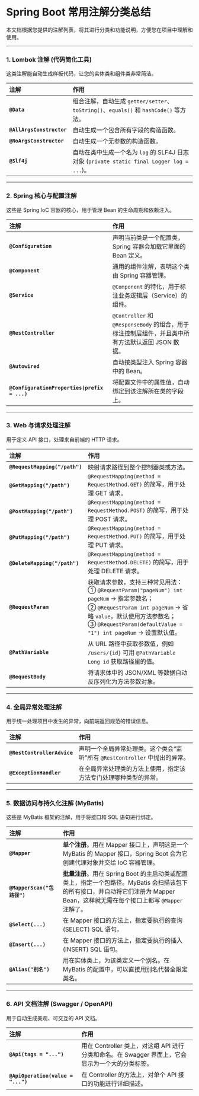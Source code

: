# Spring Boot 常用注解分类总结

本文档根据您提供的注解列表，将其进行分类和功能说明，方便您在项目中理解和使用。

---

### 1. Lombok 注解 (代码简化工具)
这类注解能自动生成样板代码，让您的实体类和组件类非常简洁。

| 注解 | 作用 |
| :--- | :--- |
| **`@Data`** | 组合注解，自动生成 `getter/setter`、`toString()`、`equals()` 和 `hashCode()` 等方法。 |
| **`@AllArgsConstructor`** | 自动生成一个包含所有字段的构造函数。 |
| **`@NoArgsConstructor`** | 自动生成一个无参数的构造函数。 |
| **`@Slf4j`** | 自动在类中生成一个名为 `log` 的 SLF4J 日志对象 (`private static final Logger log = ...`)。 |

---

### 2. Spring 核心与配置注解
这些是 Spring IoC 容器的核心，用于管理 Bean 的生命周期和依赖注入。

| 注解 | 作用 |
| :--- | :--- |
| **`@Configuration`** | 声明当前类是一个配置类，Spring 容器会加载它里面的 Bean 定义。 |
| **`@Component`** | 通用的组件注解，表明这个类由 Spring 容器管理。 |
| **`@Service`** | `@Component` 的特化，用于标注业务逻辑层（Service）的组件。 |
| **`@RestController`** | `@Controller` 和 `@ResponseBody` 的组合，用于标注控制层组件，并且类中所有方法默认返回 JSON 数据。 |
| **`@Autowired`** | 自动按类型注入 Spring 容器中的 Bean。 |
| **`@ConfigurationProperties(prefix = ...)`** | 将配置文件中的属性值，自动绑定到该注解所在类的字段上。 |

---

### 3. Web 与请求处理注解
用于定义 API 接口，处理来自前端的 HTTP 请求。

| 注解 | 作用 |
| :--- | :--- |
| **`@RequestMapping("/path")`** | 映射请求路径到整个控制器类或方法。 |
| **`@GetMapping("/path")`** | `@RequestMapping(method = RequestMethod.GET)` 的简写，用于处理 GET 请求。 |
| **`@PostMapping("/path")`** | `@RequestMapping(method = RequestMethod.POST)` 的简写，用于处理 POST 请求。 |
| **`@PutMapping("/path")`** | `@RequestMapping(method = RequestMethod.PUT)` 的简写，用于处理 PUT 请求。 |
| **`@DeleteMapping("/path")`** | `@RequestMapping(method = RequestMethod.DELETE)` 的简写，用于处理 DELETE 请求。 |
| **`@RequestParam`** | 获取请求参数，支持三种常见用法：<br/>① `@RequestParam("pageNum") int pageNum` → 指定参数名；<br/>② `@RequestParam int pageNum` → 省略 `value`，默认使用方法参数名；<br/>③ `@RequestParam(defaultValue = "1") int pageNum` → 设置默认值。 |
| **`@PathVariable`** | 从 URL 路径中获取参数值，例如 `/users/{id}` 可用 `@PathVariable Long id` 获取路径里的值。 |
| **`@RequestBody`** | 将请求体中的 JSON/XML 等数据自动反序列化为方法参数对象。 |

---

### 4. 全局异常处理注解
用于统一处理项目中发生的异常，向前端返回规范的错误信息。

| 注解 | 作用 |
| :--- | :--- |
| **`@RestControllerAdvice`** | 声明一个全局异常处理类。这个类会“监听”所有 `@RestController` 中抛出的异常。 |
| **`@ExceptionHandler`** | 在全局异常处理类的方法上使用，指定该方法专门处理哪种类型的异常。 |

---

### 5. 数据访问与持久化注解 (MyBatis)
这些是 MyBatis 框架的注解，用于将接口和 SQL 语句进行绑定。

| 注解 | 作用 |
| :--- | :--- |
| **`@Mapper`** | **单个注册**。用在 Mapper 接口上，声明这是一个 MyBatis 的 Mapper 接口，Spring Boot 会为它创建代理对象并交给 IoC 容器管理。 |
| **`@MapperScan("包路径")`** | **批量注册**。用在 Spring Boot 的主启动类或配置类上，指定一个包路径。MyBatis 会扫描该包下的所有接口，并自动将它们注册为 Mapper Bean，这样就无需在每个接口上都写 `@Mapper` 注解了。 |
| **`@Select(...)`** | 在 Mapper 接口的方法上，指定要执行的查询 (SELECT) SQL 语句。 |
| **`@Insert(...)`** | 在 Mapper 接口的方法上，指定要执行的插入 (INSERT) SQL 语句。 |
| **`@Alias("别名")`** | 用在实体类上，为该类定义一个别名。在 MyBatis 的配置中，可以直接用别名代替全限定类名。 |

---

### 6. API 文档注解 (Swagger / OpenAPI)
用于自动生成美观、可交互的 API 文档。

| 注解 | 作用 |
| :--- | :--- |
| **`@Api(tags = "...")`** | 用在 Controller 类上，对这组 API 进行分类和命名。在 Swagger 界面上，它会显示为一个大的分类标签。 |
| **`@ApiOperation(value = "...")`** | 在 Controller 的方法上，对单个 API 接口的功能进行详细描述。 |

